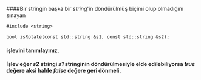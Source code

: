####Bir stringin başka bir *string*'in döndürülmüş biçimi olup olmadığını sınayan

```
#include <string>

bool isRotate(const std::string &s1, const std::string &s2);

```

#### işlevini tanımlayınız.

#### İşlev eğer *s2* stringi *s1* stringinin döndürülmesiyle elde edilebiliyorsa *true* değere aksi halde *false* değere geri dönmeli.
